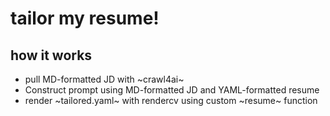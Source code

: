# tailor my resume!

## how it works
- pull MD-formatted JD with ~crawl4ai~
- Construct prompt using MD-formatted JD and YAML-formatted resume
- render ~tailored.yaml~ with rendercv using custom ~resume~ function
